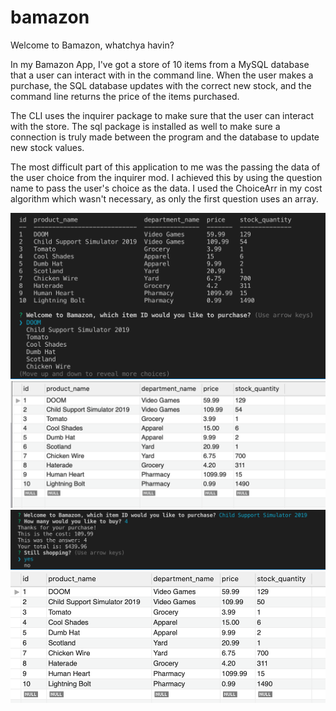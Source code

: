 # bamazon

Welcome to Bamazon, whatchya havin?

In my Bamazon App, I've got a store of 10 items from a MySQL database that a user can interact with in the command line. When the user makes a purchase, the SQL database updates with the correct new stock, and the command line returns the price of the items purchased.

The CLI uses the inquirer package to make sure that the user can interact with the store. The sql package is installed as well to make sure a connection is truly made between the program and the database to update new stock values.

The most difficult part of this application to me was the passing the data of the user choice from the inquirer mod. I achieved this by using the question name to pass the user's choice as the data. I used the ChoiceArr in my cost algorithm which wasn't necessary, as only the first question uses an array.

![display table](./photo1.png)
![display mySQL](./photo2.png)
![finish shopping](./photo3.png)
![updated stock](./photo4.png)
